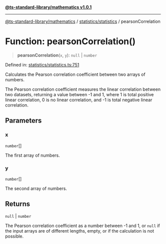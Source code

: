 [**@ts-standard-library/mathematics v1.0.1**](../../../README.md)

***

[@ts-standard-library/mathematics](../../../README.md) / [statistics/statistics](../README.md) / pearsonCorrelation

# Function: pearsonCorrelation()

> **pearsonCorrelation**(`x`, `y`): `null` \| `number`

Defined in: [statistics/statistics.ts:751](https://github.com/gabaudette/ts-stdlib/blob/7333da76bc775fbabd0907ad8519b912cfc2fe26/packages/mathematics/src/statistics/statistics.ts#L751)

Calculates the Pearson correlation coefficient between two arrays of numbers.

The Pearson correlation coefficient measures the linear correlation between two datasets,
returning a value between -1 and 1, where 1 is total positive linear correlation,
0 is no linear correlation, and -1 is total negative linear correlation.

## Parameters

### x

`number`[]

The first array of numbers.

### y

`number`[]

The second array of numbers.

## Returns

`null` \| `number`

The Pearson correlation coefficient as a number between -1 and 1,
         or `null` if the input arrays are of different lengths, empty, or if the calculation is not possible.
